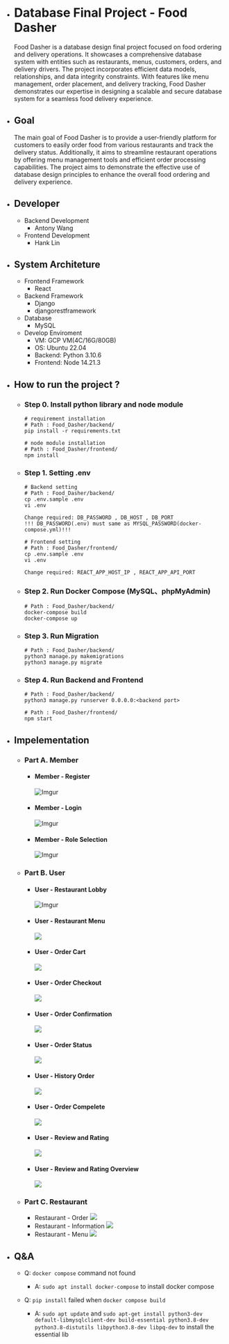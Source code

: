 - # Database Final Project - Food Dasher

  Food Dasher is a database design final project focused on food ordering and delivery operations. It showcases a comprehensive database system with entities such as restaurants, menus, customers, orders, and delivery drivers. The project incorporates efficient data models, relationships, and data integrity constraints. With features like menu management, order placement, and delivery tracking, Food Dasher demonstrates our expertise in designing a scalable and secure database system for a seamless food delivery experience.

- ## Goal

  The main goal of Food Dasher is to provide a user-friendly platform for customers to easily order food from various restaurants and track the delivery status. Additionally, it aims to streamline restaurant operations by offering menu management tools and efficient order processing capabilities. The project aims to demonstrate the effective use of database design principles to enhance the overall food ordering and delivery experience.

- ## Developer

  - Backend Development
    - Antony Wang
  - Frontend Development
    - Hank Lin

- ## System Architeture

  - Frontend Framework
    - React
  - Backend Framework
    - Django
    - djangorestframework
  - Database
    - MySQL
  - Develop Enviroment
    - VM: GCP VM(4C/16G/80GB)
    - OS: Ubuntu 22.04
    - Backend: Python 3.10.6
    - Frontend: Node 14.21.3

- ## How to run the project ?

  - ### Step 0. Install python library and node module

    ```bash=
    # requirement installation
    # Path : Food_Dasher/backend/
    pip install -r requirements.txt
    ```

    ```bash=
    # node module installation
    # Path : Food_Dasher/frontend/
    npm install
    ```

  - ### Step 1. Setting .env

    ```bash=
    # Backend setting
    # Path : Food_Dasher/backend/
    cp .env.sample .env
    vi .env

    Change required: DB_PASSWORD , DB_HOST , DB_PORT
    !!! DB_PASSWORD(.env) must same as MYSQL_PASSWORD(docker-compose.yml)!!!
    ```

    ```bash=
    # Frontend setting
    # Path : Food_Dasher/frontend/
    cp .env.sample .env
    vi .env

    Change required: REACT_APP_HOST_IP , REACT_APP_API_PORT
    ```

  - ### Step 2. Run Docker Compose (MySQL、phpMyAdmin)

    ```bash=
    # Path : Food_Dasher/backend/
    docker-compose build
    docker-compose up
    ```

  - ### Step 3. Run Migration

    ```bash=
    # Path : Food_Dasher/backend/
    python3 manage.py makemigrations
    python3 manage.py migrate
    ```

  - ### Step 4. Run Backend and Frontend

    ```bash=
    # Path : Food_Dasher/backend/
    python3 manage.py runserver 0.0.0.0:<backend port>

    # Path : Food_Dasher/frontend/
    npm start
    ```

- ## Impelementation

  - ### Part A. Member
    - #### Member - Register
      ![Imgur](https://imgur.com/PfFeDPo.png)
    - #### Member - Login
      ![Imgur](https://imgur.com/LUQ7u5t.png)
    - #### Member - Role Selection
      ![Imgur](https://imgur.com/Rrg2Kic.png)
  - ### Part B. User
    - #### User - Restaurant Lobby
      ![Imgur](https://imgur.com/u8oLEW8.png)
    - #### User - Restaurant Menu
      ![](https://imgur.com/a/S82RZMz.png)
    - #### User - Order Cart
      ![](https://imgur.com/a/WUPfkKK.png)
    - #### User - Order Checkout
      ![](https://imgur.com/a/AZ49RRD.png)
    - #### User - Order Confirmation
      ![](https://imgur.com/a/3eEdokI.png)
    - #### User - Order Status
      ![](https://imgur.com/a/cO4erUJ.png)
    - #### User - History Order
      ![](https://imgur.com/a/JD4pF1H.png)
    - #### User - Order Compelete
      ![](https://imgur.com/a/97WyCak.png)
    - #### User - Review and Rating
      ![](https://imgur.com/a/kkyQPzX.png)
    - #### User - Review and Rating Overview
      ![](https://imgur.com/a/OzBF7pP.png)
  - ### Part C. Restaurant
    - Restaurant - Order
      ![](https://imgur.com/a/amF2cPk.png)
    - Restaurant - Information
      ![](https://imgur.com/a/cbtU1kl.png)
    - Restaurant - Menu
      ![](https://imgur.com/a/98pgieN.png)

- ## Q&A

  - Q: `docker compose` command not found

    - A: `sudo apt install docker-compose` to install docker compose

  - Q: `pip install` failed when `docker compose build`
    - A: `sudo apt update` and `sudo apt-get install python3-dev default-libmysqlclient-dev build-essential python3.8-dev python3.8-distutils libpython3.8-dev libpq-dev` to install the essential lib
